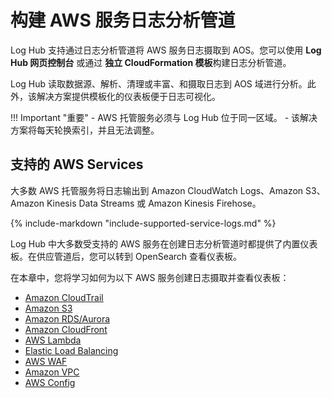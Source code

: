 # 构建 AWS 服务日志分析管道

Log Hub 支持通过日志分析管道将 AWS 服务日志摄取到 AOS。您可以使用 **Log Hub 网页控制台** 或通过 **独立 CloudFormation 模板**构建日志分析管道。

Log Hub 读取数据源、解析、清理或丰富、和摄取日志到 AOS 域进行分析。此外，该解决方案提供模板化的仪表板便于日志可视化。

!!! Important "重要"
    - AWS 托管服务必须与 Log Hub 位于同一区域。
    - 该解决方案将每天轮换索引，并且无法调整。
 
## 支持的 AWS Services

大多数 AWS 托管服务将日志输出到 Amazon CloudWatch Logs、Amazon S3、Amazon Kinesis Data Streams 或 Amazon Kinesis Firehose。

{%
include-markdown "include-supported-service-logs.md"
%}

Log Hub 中大多数受支持的 AWS 服务在创建日志分析管道时都提供了内置仪表板。在供应管道后，您可以转到 OpenSearch 查看仪表板。

在本章中，您将学习如何为以下 AWS 服务创建日志摄取并查看仪表板：

- [Amazon CloudTrail](cloudtrail.md)
- [Amazon S3](s3.md)
- [Amazon RDS/Aurora](rds.md)
- [Amazon CloudFront](cloudfront.md)
- [AWS Lambda](lambda.md)
- [Elastic Load Balancing](elb.md)
- [AWS WAF](waf.md)
- [Amazon VPC](vpc.md)
- [AWS Config](config.md)

